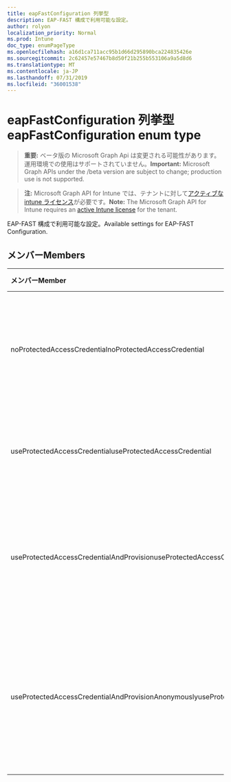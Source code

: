 ```yaml
---
title: eapFastConfiguration 列挙型
description: EAP-FAST 構成で利用可能な設定。
author: rolyon
localization_priority: Normal
ms.prod: Intune
doc_type: enumPageType
ms.openlocfilehash: a16d1ca711acc95b1d66d295890bca224835426e
ms.sourcegitcommit: 2c62457e57467b8d50f21b255b553106a9a5d8d6
ms.translationtype: MT
ms.contentlocale: ja-JP
ms.lasthandoff: 07/31/2019
ms.locfileid: "36001538"
---
```

# <a name="eapfastconfiguration-enum-type"></a><span data-ttu-id="3f907-103">eapFastConfiguration 列挙型</span><span class="sxs-lookup"><span data-stu-id="3f907-103">eapFastConfiguration enum type</span></span>

> <span data-ttu-id="3f907-104">**重要:** ベータ版の Microsoft Graph Api は変更される可能性があります。運用環境での使用はサポートされていません。</span><span class="sxs-lookup"><span data-stu-id="3f907-104">**Important:** Microsoft Graph APIs under the /beta version are subject to change; production use is not supported.</span></span>

> <span data-ttu-id="3f907-105">**注:** Microsoft Graph API for Intune では、テナントに対して[アクティブな intune ライセンス](https://go.microsoft.com/fwlink/?linkid=839381)が必要です。</span><span class="sxs-lookup"><span data-stu-id="3f907-105">**Note:** The Microsoft Graph API for Intune requires an [active Intune license](https://go.microsoft.com/fwlink/?linkid=839381) for the tenant.</span></span>

<span data-ttu-id="3f907-106">EAP-FAST 構成で利用可能な設定。</span><span class="sxs-lookup"><span data-stu-id="3f907-106">Available settings for EAP-FAST Configuration.</span></span>

## <a name="members"></a><span data-ttu-id="3f907-107">メンバー</span><span class="sxs-lookup"><span data-stu-id="3f907-107">Members</span></span>
|<span data-ttu-id="3f907-108">メンバー</span><span class="sxs-lookup"><span data-stu-id="3f907-108">Member</span></span>|<span data-ttu-id="3f907-109">値</span><span class="sxs-lookup"><span data-stu-id="3f907-109">Value</span></span>|<span data-ttu-id="3f907-110">説明</span><span class="sxs-lookup"><span data-stu-id="3f907-110">Description</span></span>|
|:---|:---|:---|
|<span data-ttu-id="3f907-111">noProtectedAccessCredential</span><span class="sxs-lookup"><span data-stu-id="3f907-111">noProtectedAccessCredential</span></span>|<span data-ttu-id="3f907-112">.0</span><span class="sxs-lookup"><span data-stu-id="3f907-112">0</span></span>|<span data-ttu-id="3f907-113">保護されたアクセス資格情報 (PAC) を使用せずに、EAP-FAST を使用します。</span><span class="sxs-lookup"><span data-stu-id="3f907-113">Use EAP-FAST without Protected Access Credential (PAC).</span></span>|
|<span data-ttu-id="3f907-114">useProtectedAccessCredential</span><span class="sxs-lookup"><span data-stu-id="3f907-114">useProtectedAccessCredential</span></span>|<span data-ttu-id="3f907-115">1-d</span><span class="sxs-lookup"><span data-stu-id="3f907-115">1</span></span>|<span data-ttu-id="3f907-116">保護されたアクセス資格情報 (PAC) を使用します。</span><span class="sxs-lookup"><span data-stu-id="3f907-116">Use Protected Access Credential (PAC).</span></span>|
|<span data-ttu-id="3f907-117">useProtectedAccessCredentialAndProvision</span><span class="sxs-lookup"><span data-stu-id="3f907-117">useProtectedAccessCredentialAndProvision</span></span>|<span data-ttu-id="3f907-118">pbm-2</span><span class="sxs-lookup"><span data-stu-id="3f907-118">2</span></span>|<span data-ttu-id="3f907-119">保護されたアクセス資格情報 (PAC) を使用し、PAC をプロビジョニングします。</span><span class="sxs-lookup"><span data-stu-id="3f907-119">Use Protected Access Credential (PAC) and Provision PAC.</span></span>|
|<span data-ttu-id="3f907-120">useProtectedAccessCredentialAndProvisionAnonymously</span><span class="sxs-lookup"><span data-stu-id="3f907-120">useProtectedAccessCredentialAndProvisionAnonymously</span></span>|<span data-ttu-id="3f907-121">1/3</span><span class="sxs-lookup"><span data-stu-id="3f907-121">3</span></span>|<span data-ttu-id="3f907-122">保護されたアクセス資格情報 (PAC) を使用し、PAC をプロビジョニングして、匿名で行います。</span><span class="sxs-lookup"><span data-stu-id="3f907-122">Use Protected Access Credential (PAC), Provision PAC, and do so anonymously.</span></span>|





